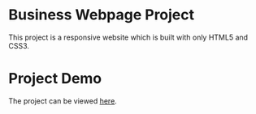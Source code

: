 # Business Webpage Project
This project is a responsive website which is built with only HTML5 and CSS3. 

# Project Demo
The project can be viewed [here](https://jonesdl-2785.github.io/business-webpage/#).

